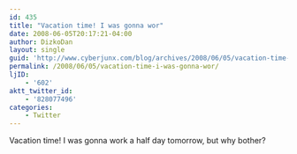 ```yaml
---
id: 435
title: "Vacation time! I was gonna wor"
date: 2008-06-05T20:17:21-04:00
author: DizkoDan
layout: single
guid: 'http://www.cyberjunx.com/blog/archives/2008/06/05/vacation-time-i-was-gonna-wor/'
permalink: /2008/06/05/vacation-time-i-was-gonna-wor/
ljID:
    - '602'
aktt_twitter_id:
    - '828077496'
categories:
    - Twitter
---
```


Vacation time! I was gonna work a half day tomorrow, but why bother?